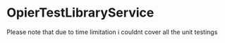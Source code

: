 # OpierTestLibraryService

Please note that due to time limitation i couldnt cover all the unit testings
